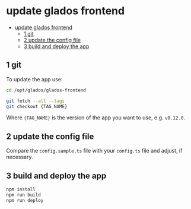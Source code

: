 # update glados frontend

- [update glados frontend](#update-glados-frontend)
  - [1 git](#1-git)
  - [2 update the config file](#2-update-the-config-file)
  - [3 build and deploy the app](#3-build-and-deploy-the-app)


## 1 git

To update the app use:

```bash
cd /opt/glados/glados-frontend

git fetch --all --tags
git checkout {TAG_NAME}
```

Where `{TAG_NAME}` is the version of the app you want to use, e.g. `v0.12.0`.

## 2 update the config file

Compare the `config.sample.ts` file with your `config.ts` file and adjust, if necessary.

## 3 build and deploy the app

```bash
npm install
npm run build
npm run deploy
```
